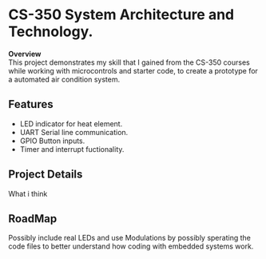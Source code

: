 # CS-350 System Architecture and Technology.
**Overview**</br>This project demonstrates my skill that I gained from the CS-350 courses while working with microcontrols and starter code, to create a prototype for a automated air condition system.</br>
## Features 
* LED indicator for heat element. 
* UART Serial line communication. 
* GPIO Button inputs. 
* Timer and interrupt fuctionality.</br>
## Project Details
What i think 
## RoadMap
Possibly include real LEDs and use Modulations by possibly sperating the code files to better understand how coding with embedded systems work. 